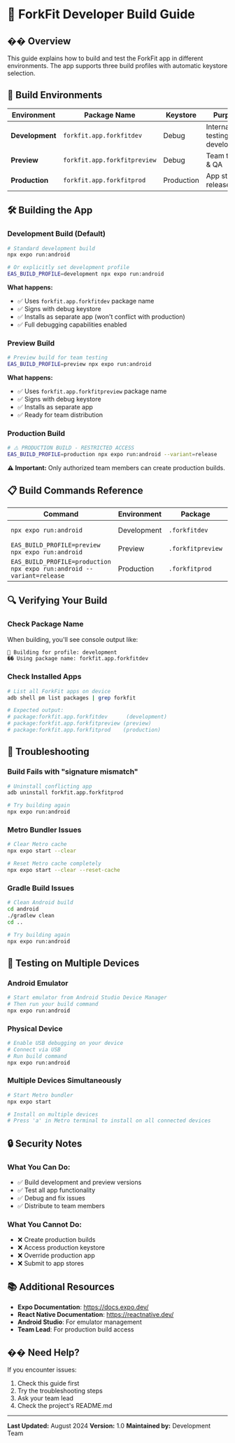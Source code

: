 # 🚀 ForkFit Developer Build Guide

## �� **Overview**

This guide explains how to build and test the ForkFit app in different environments. The app supports three build profiles with automatic keystore selection.

## 🎯 **Build Environments**

| Environment | Package Name | Keystore | Purpose |
|-------------|--------------|----------|---------|
| **Development** | `forkfit.app.forkfitdev` | Debug | Internal testing & development |
| **Preview** | `forkfit.app.forkfitpreview` | Debug | Team testing & QA |
| **Production** | `forkfit.app.forkfitprod` | Production | App store release |

## 🛠️ **Building the App**

### **Development Build (Default)**
```bash
# Standard development build
npx expo run:android

# Or explicitly set development profile
EAS_BUILD_PROFILE=development npx expo run:android
```

**What happens:**
- ✅ Uses `forkfit.app.forkfitdev` package name
- ✅ Signs with debug keystore
- ✅ Installs as separate app (won't conflict with production)
- ✅ Full debugging capabilities enabled

### **Preview Build**
```bash
# Preview build for team testing
EAS_BUILD_PROFILE=preview npx expo run:android
```

**What happens:**
- ✅ Uses `forkfit.app.forkfitpreview` package name
- ✅ Signs with debug keystore
- ✅ Installs as separate app
- ✅ Ready for team distribution

### **Production Build**
```bash
# ⚠️ PRODUCTION BUILD - RESTRICTED ACCESS
EAS_BUILD_PROFILE=production npx expo run:android --variant=release
```

**⚠️ Important:** Only authorized team members can create production builds.

## 📋 **Build Commands Reference**

| Command | Environment | Package | Keystore | Use Case |
|---------|-------------|---------|----------|----------|
| `npx expo run:android` | Development | `.forkfitdev` | Debug | Daily development |
| `EAS_BUILD_PROFILE=preview npx expo run:android` | Preview | `.forkfitpreview` | Debug | Team testing |
| `EAS_BUILD_PROFILE=production npx expo run:android --variant=release` | Production | `.forkfitprod` | Production | App store release |

## 🔍 **Verifying Your Build**

### **Check Package Name**
When building, you'll see console output like:
```bash
🔧 Building for profile: development
�� Using package name: forkfit.app.forkfitdev
```

### **Check Installed Apps**
```bash
# List all ForkFit apps on device
adb shell pm list packages | grep forkfit

# Expected output:
# package:forkfit.app.forkfitdev      (development)
# package:forkfit.app.forkfitpreview (preview)
# package:forkfit.app.forkfitprod    (production)
```

## 🚨 **Troubleshooting**

### **Build Fails with "signature mismatch"**
```bash
# Uninstall conflicting app
adb uninstall forkfit.app.forkfitprod

# Try building again
npx expo run:android
```

### **Metro Bundler Issues**
```bash
# Clear Metro cache
npx expo start --clear

# Reset Metro cache completely
npx expo start --clear --reset-cache
```

### **Gradle Build Issues**
```bash
# Clean Android build
cd android
./gradlew clean
cd ..

# Try building again
npx expo run:android
```

## 📱 **Testing on Multiple Devices**

### **Android Emulator**
```bash
# Start emulator from Android Studio Device Manager
# Then run your build command
npx expo run:android
```

### **Physical Device**
```bash
# Enable USB debugging on your device
# Connect via USB
# Run build command
npx expo run:android
```

### **Multiple Devices Simultaneously**
```bash
# Start Metro bundler
npx expo start

# Install on multiple devices
# Press 'a' in Metro terminal to install on all connected devices
```

## 🔒 **Security Notes**

### **What You Can Do:**
- ✅ Build development and preview versions
- ✅ Test all app functionality
- ✅ Debug and fix issues
- ✅ Distribute to team members

### **What You Cannot Do:**
- ❌ Create production builds
- ❌ Access production keystore
- ❌ Override production app
- ❌ Submit to app stores

## 📚 **Additional Resources**

- **Expo Documentation**: https://docs.expo.dev/
- **React Native Documentation**: https://reactnative.dev/
- **Android Studio**: For emulator management
- **Team Lead**: For production build access

## �� **Need Help?**

If you encounter issues:
1. Check this guide first
2. Try the troubleshooting steps
3. Ask your team lead
4. Check the project's README.md

---

**Last Updated:** August 2024
**Version:** 1.0
**Maintained by:** Development Team